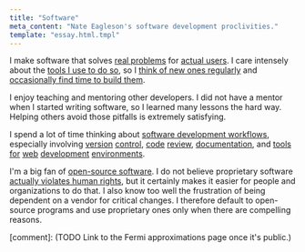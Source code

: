 ```yaml
---
title: "Software"
meta_content: "Nate Eagleson's software development proclivities."
template: "essay.html.tmpl"
---
```


I make software that solves [real
problems](http://howicode.nateeag.com/hypotheticals-are-deadly.html) for
[actual users](http://howicode.nateeag.com/caring-for-users.html). I care
intensely about the [tools I use to do so](/software/tools.html), so I [think
of new ones regularly](/software/ideas.html) and [occasionally find time to
build them](/software/projects.html).

I enjoy teaching and mentoring other developers. I did not have a mentor when I
started writing software, so I learned many lessons the hard way. Helping
others avoid those pitfalls is extremely satisfying.

I spend a lot of time thinking about
[software development workflows](http://howicode.nateeag.com/category/workflow.html),
especially involving [version](https://github.com/NateEag/githooks.d)
[control](https://github.com/NateEag/diff-check),
[code](https://github.com/klaussilveira/gitlist/pull/259)
[review](https://github.com/NateEag/git-revue),
[documentation](https://github.com/thomas11/md-readme/pull/5),
and [tools](https://github.com/NateEag/skewer-reload-stylesheets)
[for](https://github.com/ejmr/php-auto-yasnippets/pull/16)
[web](https://github.com/smihica/emmet-mode/pull/15)
[development](https://github.com/NateEag/useful-programs/blob/master/wish-list.txt#L33)
[environments](https://github.com/fxbois/web-mode/issues/116).

I'm a big fan of [open-source software](https://opensource.org/osd). I do not
believe proprietary software [actually violates human
rights](https://www.gnu.org/philosophy/free-software-even-more-important.html),
but it certainly makes it easier for people and organizations to do that. I
also know too well the frustration of being dependent on a vendor for critical
changes. I therefore default to open-source programs and use proprietary ones
only when there are compelling reasons.

[comment]: (TODO Link to the Fermi approximations page once it's public.)
